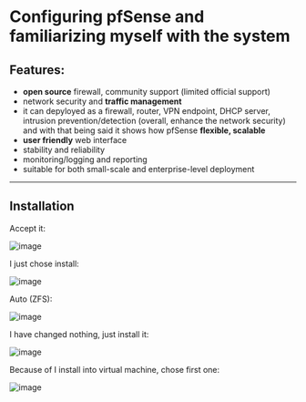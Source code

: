 # Configuring pfSense and familiarizing myself with the system

## Features:

- **open source** firewall, community support (limited official support)
- network security and **traffic management**
- it can depyloyed as a firewall, router, VPN endpoint, DHCP server, intrusion prevention/detection (overall, enhance the network security) and with that being said it shows how pfSense **flexible, scalable**
- **user friendly** web interface
- stability and reliability
- monitoring/logging and reporting
- suitable for both small-scale and enterprise-level deployment

-----------------------------------------------------------------------------------------------------------------------------------------------------------------------------

## Installation

Accept it:

![image](https://github.com/user-attachments/assets/eff8ef0a-e60a-4204-b23f-ff38628411ae)

I just chose install:

![image](https://github.com/user-attachments/assets/b79dbcc8-514b-4155-89eb-af0bfcf6c9cd)

Auto (ZFS):

![image](https://github.com/user-attachments/assets/d9b97220-9b4d-4f6e-9d4b-dc7191fda352)

I have changed nothing, just install it:

![image](https://github.com/user-attachments/assets/7ef72e28-54b5-44df-a962-bbe3f77b495d)

Because of I install into virtual machine, chose first one:

![image](https://github.com/user-attachments/assets/cf4219f0-75d5-44d3-b480-b0ad44f1c2d6)





